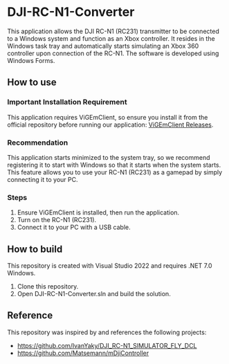 # DJI-RC-N1-Converter
This application allows the DJI RC-N1 (RC231) transmitter to be connected to a Windows system and function as an Xbox controller. It resides in the Windows task tray and automatically starts simulating an Xbox 360 controller upon connection of the RC-N1. The software is developed using Windows Forms.

## How to use
### Important Installation Requirement
This application requires ViGEmClient, so ensure you install it from the official repository before running our application: [ViGEmClient Releases](https://github.com/nefarius/ViGEmBus/releases).

### Recommendation
This application starts minimized to the system tray, so we recommend registering it to start with Windows so that it starts when the system starts.
This feature allows you to use your RC-N1 (RC231) as a gamepad by simply connecting it to your PC.

### Steps
1. Ensure ViGEmClient is installed, then run the application.
2. Turn on the RC-N1 (RC231).
3. Connect it to your PC with a USB cable.

## How to build
This repository is created with Visual Studio 2022 and requires .NET 7.0 Windows.
1. Clone this repository.
2. Open DJI-RC-N1-Converter.sln and build the solution.

## Reference
This repository was inspired by and references the following projects:
- https://github.com/IvanYaky/DJI_RC-N1_SIMULATOR_FLY_DCL
- https://github.com/Matsemann/mDjiController
